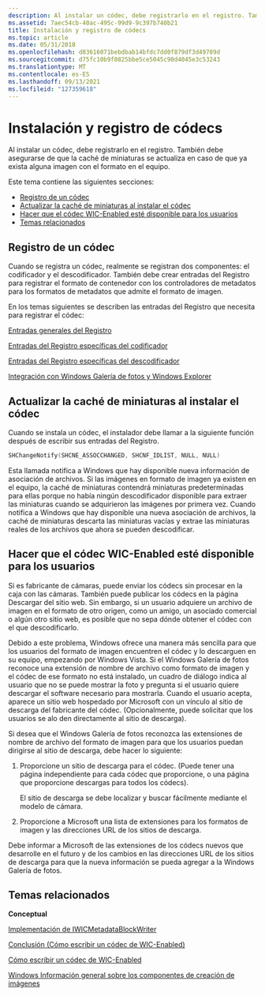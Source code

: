 ```yaml
---
description: Al instalar un códec, debe registrarlo en el registro. También debe asegurarse de que la caché de miniaturas se actualiza en caso de que ya exista alguna imagen con el formato en el equipo.
ms.assetid: 7aec54cb-40ac-495c-99d9-9c397b740b21
title: Instalación y registro de códecs
ms.topic: article
ms.date: 05/31/2018
ms.openlocfilehash: d83616071bebdbab14bfdc7dd0f879df3d49789d
ms.sourcegitcommit: d75fc10b9f0825bbe5ce5045c90d4045e3c53243
ms.translationtype: MT
ms.contentlocale: es-ES
ms.lasthandoff: 09/13/2021
ms.locfileid: "127359618"
---
```

# <a name="codec-installation-and-registration"></a>Instalación y registro de códecs

Al instalar un códec, debe registrarlo en el registro. También debe asegurarse de que la caché de miniaturas se actualiza en caso de que ya exista alguna imagen con el formato en el equipo.

Este tema contiene las siguientes secciones:

-   [Registro de un códec](#registering-a-codec)
-   [Actualizar la caché de miniaturas al instalar el códec](#updating-the-thumbnail-cache-when-installing-your-codec)
-   [Hacer que el códec WIC-Enabled esté disponible para los usuarios](#making-your-wic-enabled-codec-available-to-users)
-   [Temas relacionados](#related-topics)

## <a name="registering-a-codec"></a>Registro de un códec

Cuando se registra un códec, realmente se registran dos componentes: el codificador y el descodificador. También debe crear entradas del Registro para registrar el formato de contenedor con los controladores de metadatos para los formatos de metadatos que admite el formato de imagen.

En los temas siguientes se describen las entradas del Registro que necesita para registrar el códec:

[Entradas generales del Registro](-wic-generalregentries.md)

[Entradas del Registro específicas del codificador](-wic-encoderregentries.md)

[Entradas del Registro específicas del descodificador](-wic-decoderregentries.md)

[Integración con Windows Galería de fotos y Windows Explorer](-wic-integrationregentries.md)

## <a name="updating-the-thumbnail-cache-when-installing-your-codec"></a>Actualizar la caché de miniaturas al instalar el códec

Cuando se instala un códec, el instalador debe llamar a la siguiente función después de escribir sus entradas del Registro.


```C++
SHChangeNotify(SHCNE_ASSOCCHANGED, SHCNF_IDLIST, NULL, NULL)
```



Esta llamada notifica a Windows que hay disponible nueva información de asociación de archivos. Si las imágenes en formato de imagen ya existen en el equipo, la caché de miniaturas contendrá miniaturas predeterminadas para ellas porque no había ningún descodificador disponible para extraer las miniaturas cuando se adquirieron las imágenes por primera vez. Cuando notifica a Windows que hay disponible una nueva asociación de archivos, la caché de miniaturas descarta las miniaturas vacías y extrae las miniaturas reales de los archivos que ahora se pueden descodificar.

## <a name="making-your-wic-enabled-codec-available-to-users"></a>Hacer que el códec WIC-Enabled esté disponible para los usuarios

Si es fabricante de cámaras, puede enviar los códecs sin procesar en la caja con las cámaras. También puede publicar los códecs en la página Descargar del sitio web. Sin embargo, si un usuario adquiere un archivo de imagen en el formato de otro origen, como un amigo, un asociado comercial o algún otro sitio web, es posible que no sepa dónde obtener el códec con el que descodificarlo.

Debido a este problema, Windows ofrece una manera más sencilla para que los usuarios del formato de imagen encuentren el códec y lo descarguen en su equipo, empezando por Windows Vista. Si el Windows Galería de fotos reconoce una extensión de nombre de archivo como formato de imagen y el códec de ese formato no está instalado, un cuadro de diálogo indica al usuario que no se puede mostrar la foto y pregunta si el usuario quiere descargar el software necesario para mostrarla. Cuando el usuario acepta, aparece un sitio web hospedado por Microsoft con un vínculo al sitio de descarga del fabricante del códec. (Opcionalmente, puede solicitar que los usuarios se alo den directamente al sitio de descarga).

Si desea que el Windows Galería de fotos reconozca las extensiones de nombre de archivo del formato de imagen para que los usuarios puedan dirigirse al sitio de descarga, debe hacer lo siguiente:

1.  Proporcione un sitio de descarga para el códec. (Puede tener una página independiente para cada códec que proporcione, o una página que proporcione descargas para todos los códecs).

    El sitio de descarga se debe localizar y buscar fácilmente mediante el modelo de cámara.

2.  Proporcione a Microsoft una lista de extensiones para los formatos de imagen y las direcciones URL de los sitios de descarga.

Debe informar a Microsoft de las extensiones de los códecs nuevos que desarrolle en el futuro y de los cambios en las direcciones URL de los sitios de descarga para que la nueva información se pueda agregar a la Windows Galería de fotos.

## <a name="related-topics"></a>Temas relacionados

<dl> <dt>

**Conceptual**
</dt> <dt>

[Implementación de IWICMetadataBlockWriter](-wic-imp-iwicmetadatablockwriter.md)
</dt> <dt>

[Conclusión (Cómo escribir un códec de WIC-Enabled)](-wic-howtowriteacodec-conclusion.md)
</dt> <dt>

[Cómo escribir un códec de WIC-Enabled](-wic-howtowriteacodec.md)
</dt> <dt>

[Windows Información general sobre los componentes de creación de imágenes](-wic-about-windows-imaging-codec.md)
</dt> </dl>

 

 



